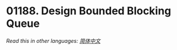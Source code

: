 # 01188. Design Bounded Blocking Queue

  _Read this in other languages:_
    [_简体中文_](README.zh-CN.md)

